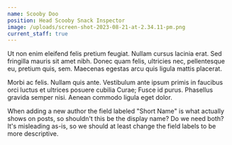 ```yaml
---
name: Scooby Doo
position: Head Scooby Snack Inspector
image: /uploads/screen-shot-2023-08-21-at-2.34.11-pm.png
current_staff: true
---
```

Ut non enim eleifend felis pretium feugiat. Nullam cursus lacinia erat. Sed fringilla mauris sit amet nibh. Donec quam felis, ultricies nec, pellentesque eu, pretium quis, sem. Maecenas egestas arcu quis ligula mattis placerat.

Morbi ac felis. Nullam quis ante. Vestibulum ante ipsum primis in faucibus orci luctus et ultrices posuere cubilia Curae; Fusce id purus. Phasellus gravida semper nisi. Aenean commodo ligula eget dolor.

When adding a new author the field labeled "Short Name" is what actually shows on posts, so shouldn't this be the display name? Do we need both? It's misleading as-is, so we should at least change the field labels to be more descriptive.
